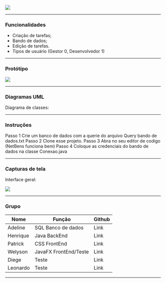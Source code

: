 ![](https://github.com/welyson1/organon/blob/main/Imagens/Icone/Nome.png?raw=true)

------------
### Funcionalidades

- Criação de tarefas;
- Bando de dados;
- Edição de tarefas.
- Tipos de usuário (Gestor 0, Desenvolvedor 1)
------------

### Protótipo
![](https://raw.githubusercontent.com/welyson1/organon/main/Imagens/Prot%C3%B3tipo/TelaBoard.png)

----

### Diagramas UML
Diagrama de classes:

---
### Instruções

Passo 1 Crie um banco de dados com a querie do arquivo Query bando de dados.txt
Passo 2 Clone esse projeto.
Passo 3 Abra no seu editor de codigo (NetBens funciona bem)
Passo 4 Coloque as credenciais do bando de dados na classe Conexao.java

----

### Capturas de tela

Interface geral:

![](https://raw.githubusercontent.com/welyson1/organon/main/Imagens/Prot%C3%B3tipo/TelaBoard.png)

----

### Grupo

| Nome      | Função | Github |
| --------- | ----- | ----- |
| Adeline  | SQL Banco de dados | Link |
| Henrique     |   Java BackEnd | Link |
| Patrick      |   CSS FrontEnd | Link |
| Welyson      |   JavaFX FrontEnd/Teste | Link |
| Diege      |   Teste | Link |
| Leonardo      |   Teste | Link |

----
